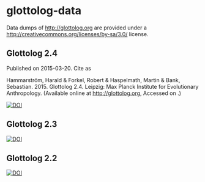 glottolog-data
==============

Data dumps of http://glottolog.org are provided under a 
http://creativecommons.org/licenses/by-sa/3.0/ license.

Glottolog 2.4
-------------

Published on 2015-03-20. Cite as

  Hammarström, Harald & Forkel, Robert & Haspelmath, Martin & Bank, Sebastian. 2015.
  Glottolog 2.4.
  Leipzig: Max Planck Institute for Evolutionary Anthropology.
  (Available online at http://glottolog.org, Accessed on <date>.) 

[![DOI](https://zenodo.org/badge/5142/clld/glottolog-data.svg)](http://dx.doi.org/10.5281/zenodo.16245)


Glottolog 2.3
-------------

[![DOI](https://zenodo.org/badge/5142/clld/glottolog-data.png)](http://dx.doi.org/10.5281/zenodo.10899)



Glottolog 2.2
-------------

[![DOI](https://zenodo.org/badge/5142/clld/glottolog-data.png)](http://dx.doi.org/10.5281/zenodo.10898)
